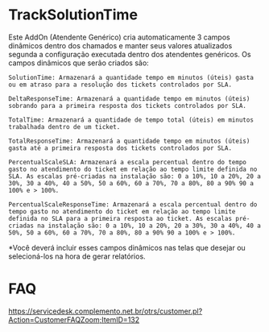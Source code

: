 # TrackSolutionTime

Este AddOn (Atendente Genérico) cria automaticamente 3 campos dinâmicos dentro dos chamados e manter seus valores atualizados segunda a configuração executada dentro dos atendentes genéricos. Os campos dinâmicos que serão criados são:

    SolutionTime: Armazenará a quantidade tempo em minutos (úteis) gasta ou em atraso para a resolução dos tickets controlados por SLA.

    DeltaResponseTime: Armazenará a quantidade tempo em minutos (úteis) sobrando para a primeira resposta dos tickets controlados por SLA.

    TotalTime: Armazenará a quantidade de tempo total (úteis) em minutos trabalhada dentro de um ticket.

    TotalResponseTime: Armazenará a quantidade tempo em minutos (úteis) gasta até a primeira resposta dos tickets controlados por SLA.

    PercentualScaleSLA: Armazenará a escala percentual dentro do tempo gasto no atendimento do ticket em relação ao tempo limite definida no SLA. As escalas pré-criadas na instalação são: 0 a 10%, 10 a 20%, 20 a 30%, 30 a 40%, 40 a 50%, 50 a 60%, 60 a 70%, 70 a 80%, 80 a 90% 90 a 100% e > 100%.

    PercentualScaleResponseTime: Armazenará a escala percentual dentro do tempo gasto no atendimento do ticket em relação ao tempo limite definida no SLA para a primeira resposta ao ticket. As escalas pré-criadas na instalação são: 0 a 10%, 10 a 20%, 20 a 30%, 30 a 40%, 40 a 50%, 50 a 60%, 60 a 70%, 70 a 80%, 80 a 90% 90 a 100% e > 100%.

 

*Você deverá incluir esses campos dinâmicos nas telas que desejar ou selecioná-los na hora de gerar relatórios.
  

# FAQ
https://servicedesk.complemento.net.br/otrs/customer.pl?Action=CustomerFAQZoom;ItemID=132
